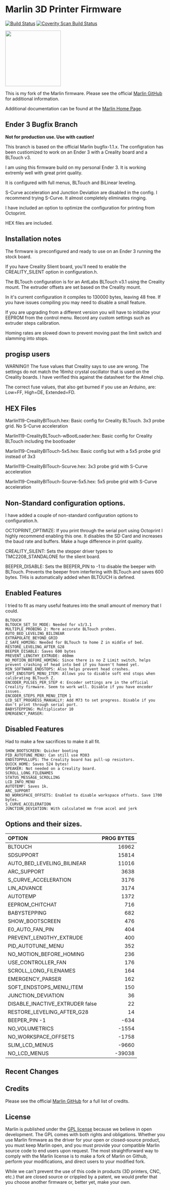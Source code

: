 # Marlin 3D Printer Firmware

[![Build Status](https://travis-ci.org/MarlinFirmware/Marlin.svg?branch=RCBugFix)](https://travis-ci.org/MarlinFirmware/Marlin)
[![Coverity Scan Build Status](https://scan.coverity.com/projects/2224/badge.svg)](https://scan.coverity.com/projects/2224)

<img align="top" width=175 src="buildroot/share/pixmaps/logo/marlin-250.png" />

This is my fork of the Marlin firmware. Please see the official [Marlin GitHub](https://github.com/MarlinFirmware/Marlin) for additional information.

Additional documentation can be found at the [Marlin Home Page](http://marlinfw.org/).


## Ender 3 Bugfix Branch

__Not for production use. Use with caution!__

This branch is based on the official Marlin bugfix-1.1.x. The configration has been custiomized to work on an Ender 3 with a Creality board and a BLTouch v3.

I am using this firmware build on my personal Ender 3. It is working extremly well with great print quality.

It is configured with full menus, BLTouch and BiLinear leveling.

S-Curve acceleration and Junction Deviation are disabled in the config. I recommend trying S-Curve. It almost completely eliminates ringing.

I have included an option to optimize the configuration for printing from Octoprint.

HEX files are included.

## Installation notes
The firmware is preconfigured and ready to use on an Ender 3 running the stock board. 

If you have Creality Slient board, you'll need to enable the CREALITY_SILENT option in configuration.h.

The BLTouch configuration is for an AntLabs BLTouch v3.1 using the Creality mount. The extruder offsets are set based on the Creality mount.

In it's current configuration it compiles to 130000 bytes, leaving 48 free. If you have issues compiling you may need to disable a small feature. 

If you are upgrading from a different version you will have to initialize your EEPROM from the control menu. Record any custom settings such as extruder steps calibration.

Homing rates are slowed down to prevent moving past the limit switch and slamming into stops. 

## progisp users
WARNING!! The fuse values that Creality says to use are wrong. The settings do not match the 16mhz crystal oscillator that is used on the Creality boards. I have verified this against the datasheet for the Atmel chip. 

The correct fuse values, that also get burned if you use an Arduino, are: Low=FF, High=DE, Extended=FD.

## HEX Files


Marlin119-CrealityBlTouch.hex: Basic config for Creality BLTouch. 3x3 probe grid. No S-Curve acceleration

Marlin119-CrealityBLTouch-wBootLoader.hex: Basic config for Creality BLTouch including the bootloader

Marlin119-CrealityBlTouch-5x5.hex: Basic config but with a 5x5 probe grid instead of 3x3

Marlin119-CrealityBlTouch-Scurve.hex: 3x3 probe grid with S-Curve acceleration

Marlin119-CrealityBlTouch-Scurve-5x5.hex: 5x5 probe grid with S-Curve acceleration

## Non-Standard configuration options.
I have added a couple of non-standard configuration options to configuration.h.

OCTOPRINT_OPTIMIZE: If you print through the serial port using Octoprint I highly recommend enabling this one. It disables the SD Card and increases the baud rate and buffers. Make a huge difference in print quality.

CREALITY_SILENT: Sets the stepper driver types to TMC2208_STANDALONE for the slient board.

BEEPER_DISABLE: Sets the BEEPER_PIN to -1 to disable the beeper with BLTouch. Prevents the beeper from interfering with BLTouch and saves 600 bytes. THis is automatically added when BLTOUCH is defined.

## Enabled Features
I tried to fit as many useful features into the small amount of memory that I could.

    BLTOUCH
    BLTOUCH_SET_5V_MODE: Needed for v3/3.1
    MULTIPLE_PROBING 2: More accurate BLTouch probes.
    AUTO_BED_LEVELING_BILINEAR
    EXTRAPOLATE_BEYOND_GRID
    Z_SAFE_HOMING: Needed for BLTouch to home Z in middle of bed.
    RESTORE_LEVELING_AFTER_G28
    BEEPER_DISABLE: Saves 600 bytes
    PREVENT_LENGTHY_EXTRUDE: 460mm
    NO_MOTION_BEFORE_HOMING: Since there is no Z Limit switch, helps prevent crashing of head into bed if you haven't homed yet.
    MIN_SOFTWARE_ENDSTOPS: Also helps prevent head crashes.
    SOFT_ENDSTOPS_MENU_ITEM: Allows you to disable soft end stops when calibrating BLTouch Z. 
    ENCODER_PULSES_PER_STEP 4: Encoder settings are in the official Creality firmware. Seem to work well. Disable if you have encoder issues.
    ENCODER_STEPS_PER_MENU_ITEM 1
    LCD_SET_PROGRESS_MANUALLY: Add M73 to set progress. Disable if you don't print through serial port.
    BABYSTEPPING: Multiplicator 10
    EMERGENCY_PARSER:



## Disabled Features
Had to make a few sacrifices to make it all fit.

    SHOW_BOOTSCREEN: Quicker booting
    PID_AUTOTUNE_MENU: Can still use M303
    ENDSTOPPULLUPS: The Creality board has pull-up resistors. 
    QUICK_HOME: Saves 524 bytes!
    SPEAKER: Not needed on a Creality board.
    SCROLL_LONG_FILENAMES
    STATUS_MESSAGE_SCROLLING
    LCD_INFO_MENU
    AUTOTEMP: Saves 1k.
    ARC_SUPPORT
    NO_WORKSPACE_OFFSETS: Enabled to disable workspace offsets. Save 1700 bytes. 
	S_CURVE_ACCELERATION
    JUNCTION_DEVIATION: With calculated mm from accel and jerk
	
## Options and their sizes.
OPTION|PROG BYTES
:--|--:
BLTOUCH|16962
SDSUPPORT|15814
AUTO_BED_LEVELING_BILINEAR|11016
ARC_SUPPORT|3638
S_CURVE_ACCELERATION|3176
LIN_ADVANCE|3174
AUTOTEMP|1372
EEPROM_CHITCHAT|716
BABYSTEPPING|682
SHOW_BOOTSCREEN|476
E0_AUTO_FAN_PIN|404
PREVENT_LENGTHY_EXTRUDE|400
PID_AUTOTUNE_MENU|352
NO_MOTION_BEFORE_HOMING|236
USE_CONTROLLER_FAN|176
SCROLL_LONG_FILENAMES|164
EMERGENCY_PARSER|162
SOFT_ENDSTOPS_MENU_ITEM|150
JUNCTION_DEVIATION|36
DISABLE_INACTIVE_EXTRUDER false|22
RESTORE_LEVELING_AFTER_G28|14
BEEPER_PIN -1|-634
NO_VOLUMETRICS|-1554
NO_WORKSPACE_OFFSETS|-1758
SLIM_LCD_MENUS|-9660
NO_LCD_MENUS|-39038
## Recent Changes

## Credits

Please see the official [Marlin GitHub](https://github.com/MarlinFirmware/Marlin) for a full list of credits.


## License

Marlin is published under the [GPL license](/LICENSE) because we believe in open development. The GPL comes with both rights and obligations. Whether you use Marlin firmware as the driver for your open or closed-source product, you must keep Marlin open, and you must provide your compatible Marlin source code to end users upon request. The most straightforward way to comply with the Marlin license is to make a fork of Marlin on Github, perform your modifications, and direct users to your modified fork.

While we can't prevent the use of this code in products (3D printers, CNC, etc.) that are closed source or crippled by a patent, we would prefer that you choose another firmware or, better yet, make your own.
